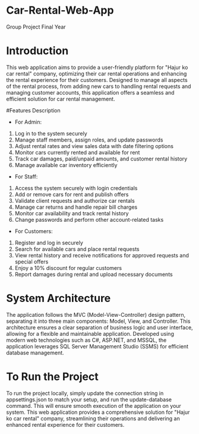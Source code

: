 # Car-Rental-Web-App
Group Project Final Year
# Introduction
This web application aims to provide a user-friendly platform for "Hajur ko car rental" company, optimizing their car rental operations and enhancing the rental experience for their customers. Designed to manage all aspects of the rental process, from adding new cars to handling rental requests and managing customer accounts, this application offers a seamless and efficient solution for car rental management.

#Features Description
* For Admin:
1) Log in to the system securely
2) Manage staff members, assign roles, and update passwords
3) Adjust rental rates and view sales data with date filtering options
4) Monitor cars currently rented and available for rent
5) Track car damages, paid/unpaid amounts, and customer rental history
6) Manage available car inventory efficiently

* For Staff:
1) Access the system securely with login credentials
2) Add or remove cars for rent and publish offers
3) Validate client requests and authorize car rentals
4) Manage car returns and handle repair bill charges
5) Monitor car availability and track rental history
6) Change passwords and perform other account-related tasks

* For Customers:
1) Register and log in securely
2) Search for available cars and place rental requests
3) View rental history and receive notifications for approved requests and special offers
4) Enjoy a 10% discount for regular customers
5) Report damages during rental and upload necessary documents

# System Architecture
The application follows the MVC (Model-View-Controller) design pattern, separating it into three main components: Model, View, and Controller. This architecture ensures a clear separation of business logic and user interface, allowing for a flexible and maintainable application. Developed using modern web technologies such as C#, ASP.NET, and MSSQL, the application leverages SQL Server Management Studio (SSMS) for efficient database management.

# To Run the Project
To run the project locally, simply update the connection string in appsettings.json to match your setup, and run the update-database command. This will ensure smooth execution of the application on your system.
This web application provides a comprehensive solution for "Hajur ko car rental" company, streamlining their operations and delivering an enhanced rental experience for their customers.

